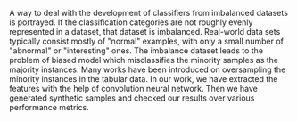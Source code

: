 A way to deal with the development of classifiers from imbalanced datasets is portrayed. If the classification categories are not roughly evenly represented in a dataset, 
that dataset is imbalanced. Real-world data sets typically consist mostly of "normal" examples, with only a small number of "abnormal" or "interesting" ones. 
The imbalance dataset leads to the problem of biased model which misclassifies the minority samples as the majority instances. Many works have been introduced on
oversampling the minority instances in the tabular data. In our work, we have extracted the features with the help of convolution neural network. Then we have generated 
synthetic samples and checked our results over various performance metrics.
